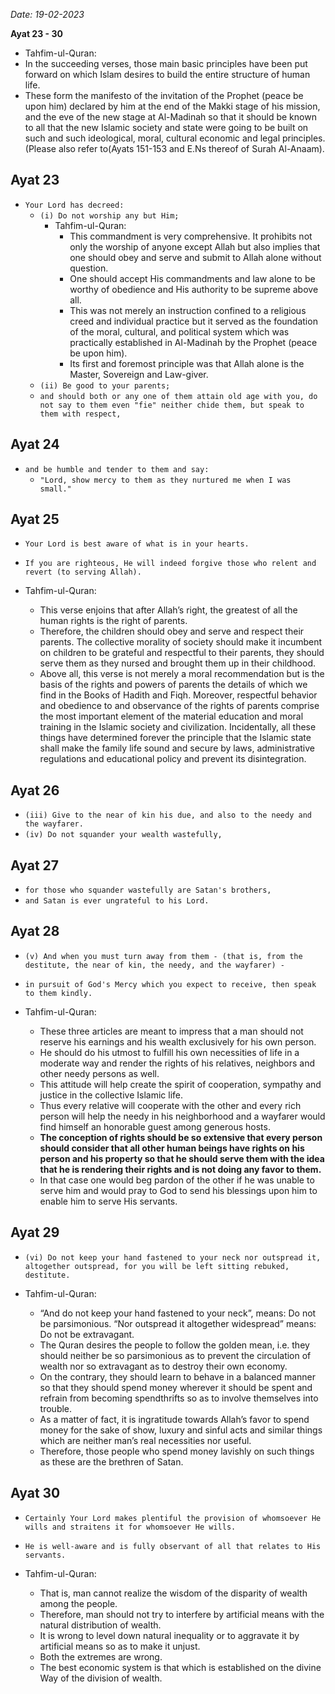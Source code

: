 *Date: 19-02-2023*

**Ayat 23 - 30**

- Tahfim-ul-Quran:
 - In the succeeding verses, those main basic principles have been put forward on which Islam desires to build the entire structure of human life.
 - These form the manifesto of the invitation of the Prophet (peace be upon him) declared by him at the end of the Makki stage of his mission, and the eve of the new stage at Al-Madinah so that it should be known to all that the new Islamic society and state were going to be built on such and such ideological, moral, cultural economic and legal principles. (Please also refer to(Ayats 151-153 and E.Ns thereof of Surah Al-Anaam).


## Ayat 23

- `Your Lord has decreed:`
  - `(i) Do not worship any but Him;`
    - Tahfim-ul-Quran:
      - This commandment is very comprehensive. It prohibits not only the worship of anyone except Allah but also implies that one should obey and serve and submit to Allah alone without question. 
      - One should accept His commandments and law alone to be worthy of obedience and His authority to be supreme above all.
      - This was not merely an instruction confined to a religious creed and individual practice but it served as the foundation of the moral, cultural, and political system which was practically established in Al-Madinah by the Prophet (peace be upon him).
      - Its first and foremost principle was that Allah alone is the Master, Sovereign and Law-giver.
  - `(ii) Be good to your parents;`
  - `and should both or any one of them attain old age with you, do not say to them even "fie" neither chide them, but speak to them with respect,`

## Ayat 24

- `and be humble and tender to them and say:`
  - `"Lord, show mercy to them as they nurtured me when I was small."`

## Ayat 25

- `Your Lord is best aware of what is in your hearts.`
- `If you are righteous, He will indeed forgive those who relent and revert (to serving Allah).`

- Tahfim-ul-Quran:
  - This verse enjoins that after Allah’s right, the greatest of all the human rights is the right of parents.
  - Therefore, the children should obey and serve and respect their parents. The collective morality of society should make it incumbent on children to be grateful and respectful to their parents, they should serve them as they nursed and brought them up in their childhood.
  - Above all, this verse is not merely a moral recommendation but is the basis of the rights and powers of parents the details of which we find in the Books of Hadith and Fiqh. Moreover, respectful behavior and obedience to and observance of the rights of parents comprise the most important element of the material education and moral training in the Islamic society and civilization. Incidentally, all these things have determined forever the principle that the Islamic state shall make the family life sound and secure by laws, administrative regulations and educational policy and prevent its disintegration.

## Ayat 26

- `(iii) Give to the near of kin his due, and also to the needy and the wayfarer.`
- `(iv) Do not squander your wealth wastefully,`

## Ayat 27

- `for those who squander wastefully are Satan's brothers,`
- `and Satan is ever ungrateful to his Lord.`

## Ayat 28

- `(v) And when you must turn away from them - (that is, from the destitute, the near of kin, the needy, and the wayfarer) -`
- `in pursuit of God's Mercy which you expect to receive, then speak to them kindly.`

- Tahfim-ul-Quran:
  - These three articles are meant to impress that a man should not reserve his earnings and his wealth exclusively for his own person.
  - He should do his utmost to fulfill his own necessities of life in a moderate way and render the rights of his relatives, neighbors and other needy persons as well.
  - This attitude will help create the spirit of cooperation, sympathy and justice in the collective Islamic life.
  - Thus every relative will cooperate with the other and every rich person will help the needy in his neighborhood and a wayfarer would find himself an honorable guest among generous hosts.
  - **The conception of rights should be so extensive that every person should consider that all other human beings have rights on his person and his property so that he should serve them with the idea that he is rendering their rights and is not doing any favor to them.**
  - In that case one would beg pardon of the other if he was unable to serve him and would pray to God to send his blessings upon him to enable him to serve His servants.

## Ayat 29

- `(vi) Do not keep your hand fastened to your neck nor outspread it, altogether outspread, for you will be left sitting rebuked, destitute.`

- Tahfim-ul-Quran:
  - “And do not keep your hand fastened to your neck”, means: Do not be parsimonious. “Nor outspread it altogether widespread” means: Do not be extravagant.
  - The Quran desires the people to follow the golden mean, i.e. they should neither be so parsimonious as to prevent the circulation of wealth nor so extravagant as to destroy their own economy.
  - On the contrary, they should learn to behave in a balanced manner so that they should spend money wherever it should be spent and refrain from becoming spendthrifts so as to involve themselves into trouble. 
  - As a matter of fact, it is ingratitude towards Allah’s favor to spend money for the sake of show, luxury and sinful acts and similar things which are neither man’s real necessities nor useful.
  - Therefore, those people who spend money lavishly on such things as these are the brethren of Satan.

## Ayat 30

- `Certainly Your Lord makes plentiful the provision of whomsoever He wills and straitens it for whomsoever He wills.`
- `He is well-aware and is fully observant of all that relates to His servants.`

- Tahfim-ul-Quran:
  - That is, man cannot realize the wisdom of the disparity of wealth among the people.
  - Therefore, man should not try to interfere by artificial means with the natural distribution of wealth.
  - It is wrong to level down natural inequality or to aggravate it by artificial means so as to make it unjust.
  - Both the extremes are wrong.
  - The best economic system is that which is established on the divine Way of the division of wealth.